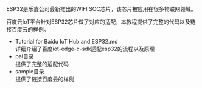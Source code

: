 ESP32是乐鑫公司最新推出的WIFI SOC芯片，该芯片被应用在很多物联网领域。

百度云IoT平台针对ESP32芯片做了对应的适配，本教程提供了完整的代码以及链接百度云的样例。

- Tutorial for Baidu IoT Hub and ESP32.md  
    详细介绍了百度iot-edge-c-sdk适配esp32的流程以及原理
- pal目录  
    提供了完整的适配代码
- sample目录  
    提供了链接百度云的样例

